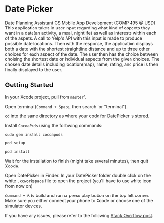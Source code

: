 # Date Picker

Date Planning Assistant CS Mobile App Development (COMP 495 @ USD)
This application takes in user input regarding what kind of aspects they want in a date(an activity, a meal, nightlife) as well as interests within each of the aspets. A call to Yelp's API with this input is made to produce possible date locations. Then with the response, the application displays both a date with the shortest straightline distance and up to three other choices for each aspect of the date. The user then has the choice between choising the shortest date or individual aspects from the given choices. The chosen date details including location(map), name, rating, and price is then finally displayed to the user. 

## Getting Started

In your Xcode project, pull from `master`'.

Open terminal (`Command + Space`, then search for "terminal").

`cd` into the same directory as where your code for DatePicker is stored.

Install `CocoaPods` using the following commands:

```
sudo gem install cocoapods

pod setup

pod install
```

Wait for the installation to finish (might take several minutes), then quit Xcode.

Open DatePicker in Finder. In your DatePicker folder double click on the white `.xcworkspace` file to open the project (you'll have to use white icon from now on).

`Command + R` to build and run or press play button on the top left corner. Make sure you either connect your phone to Xcode or choose one of the simulator devices.

If you have any issues, please refer to the following [Stack Overflow post](https://stackoverflow.com/questions/20755044/how-to-install-cocoapods).

